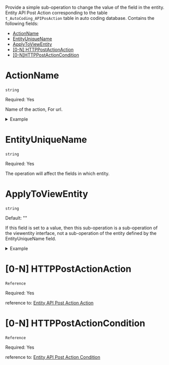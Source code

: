 Provide a simple sub-operation to change the value of the field in the entity. Entity API Post Action corresponding to the table `t_AutoCoding_APIPosAction` table in auto coding database. Contains the following fields: 

- [ActionName](#ActionName)
- [EntityUniqueName](#EntityUniqueName)
- [ApplyToViewEntity](#ApplyToViewEntity)
- [[0-N] HTTPPostActionAction](#[0-N]-HTTPPostActionAction)
- [[0-N]HTTPPostActionCondition](#[0-N]-HTTPPostActionCondition)

# ActionName 
`string`

Required: Yes

Name of the action, For url.

<details>
<summary>Example</summary>

Role has a switch on the interface to turn on/off the role function, so two sub-operations are defined in roleConfig to set the isEnable field in roleConfig to false/true.
![图片.png](/.attachments/图片-debf3228-f528-46d7-8de7-475a3f3db874.png)
![图片.png](/.attachments/图片-99b0c82c-3115-4d80-be1a-a8120900f2dc.png)

Call the sub-operation, set the value of the isEnable field, note that no data is passed in at this time.
![图片.png](/.attachments/图片-1e9c1fa6-797c-4336-9919-f40185412afc.png)

</details>

# EntityUniqueName
`string`

Required: Yes

The operation will affect the fields in which entity. 

# ApplyToViewEntity
`string`

Default: ""

If this field is set to a value, then this sub-operation is a sub-operation of the viewentity interface, not a sub-operation of the entity defined by the EntityUniqueName field. 

<details>
<summary>Example</summary>

ApplyToViewEntity is set to recycleBinTickets, EntityUniqueName is set to ticketingTicket, a sub-operation is defined to set the value of isInRecycleBin in the ticket.
![图片.png](/.attachments/图片-01ee109a-73d4-4c48-ba27-8e65391e79e9.png)
![图片.png](/.attachments/图片-333cdb83-4ef3-49bf-b6d1-5d1bcf4f024d.png)

Call the sub-operation of ApplyToViewEntity, set the value of the isInRecycleBin field, success.
![图片.png](/.attachments/图片-2b393c14-565e-49b4-a5af-3928477782c2.png)

Attempt to call the sub-operation of ticketingTicket, set the value of the isInRecycleBin field, and report an error.
![图片.png](/.attachments/图片-829edb57-dfb6-4e62-800e-63bfbde4e4f9.png)

</details>

# [0-N] HTTPPostActionAction
`Reference`

Required: Yes

reference to: [Entity API Post Action Action](/References/Entity-API/Entity-API-Post-Action/Entity-API-Post-Action-Action)

# [0-N] HTTPPostActionCondition
`Reference`

Required: Yes

reference to: [Entity API Post Action Condition](/References/Entity-API/Entity-API-Post-Action/Entity-API-Post-Action-Condition)